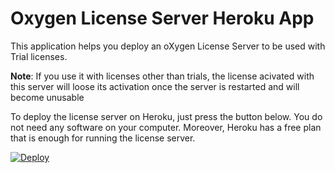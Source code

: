 # Oxygen License Server Heroku App

This application helps you deploy an oXygen License Server to be used with Trial licenses.

**Note**: If you use it with licenses other than trials, the license acivated with this server will loose its activation once the server is restarted and will become unusable

To deploy the license server on Heroku, just press the button below. You do not need any software on your computer. Moreover, Heroku has a free plan that is enough for running the license server.

[![Deploy](https://www.herokucdn.com/deploy/button.svg)](https://heroku.com/deploy)
